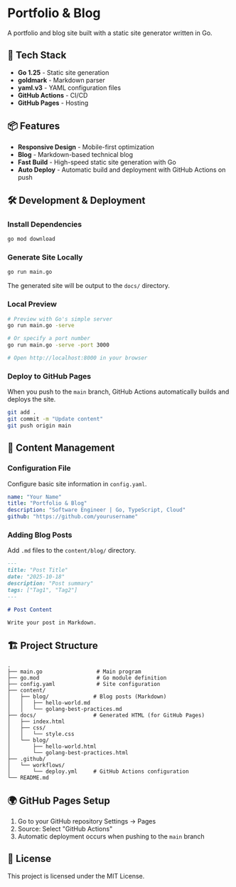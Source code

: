 # Portfolio & Blog

A portfolio and blog site built with a static site generator written in Go.

## 🚀 Tech Stack

- **Go 1.25** - Static site generation
- **goldmark** - Markdown parser
- **yaml.v3** - YAML configuration files
- **GitHub Actions** - CI/CD
- **GitHub Pages** - Hosting

## 📦 Features

- **Responsive Design** - Mobile-first optimization
- **Blog** - Markdown-based technical blog
- **Fast Build** - High-speed static site generation with Go
- **Auto Deploy** - Automatic build and deployment with GitHub Actions on push

## 🛠️ Development & Deployment

### Install Dependencies

```bash
go mod download
```

### Generate Site Locally

```bash
go run main.go
```

The generated site will be output to the `docs/` directory.

### Local Preview

```bash
# Preview with Go's simple server
go run main.go -serve

# Or specify a port number
go run main.go -serve -port 3000

# Open http://localhost:8000 in your browser
```

### Deploy to GitHub Pages

When you push to the `main` branch, GitHub Actions automatically builds and deploys the site.

```bash
git add .
git commit -m "Update content"
git push origin main
```

## 📝 Content Management

### Configuration File

Configure basic site information in `config.yaml`.

```yaml
name: "Your Name"
title: "Portfolio & Blog"
description: "Software Engineer | Go, TypeScript, Cloud"
github: "https://github.com/yourusername"
```

### Adding Blog Posts

Add `.md` files to the `content/blog/` directory.

```markdown
---
title: "Post Title"
date: "2025-10-18"
description: "Post summary"
tags: ["Tag1", "Tag2"]
---

# Post Content

Write your post in Markdown.
```

## 🏗️ Project Structure

```
.
├── main.go                 # Main program
├── go.mod                  # Go module definition
├── config.yaml             # Site configuration
├── content/
│   ├── blog/              # Blog posts (Markdown)
│   │   ├── hello-world.md
│   │   └── golang-best-practices.md
├── docs/                  # Generated HTML (for GitHub Pages)
│   ├── index.html
│   ├── css/
│   │   └── style.css
│   └── blog/
│       ├── hello-world.html
│       └── golang-best-practices.html
├── .github/
│   └── workflows/
│       └── deploy.yml     # GitHub Actions configuration
└── README.md
```

## 🌍 GitHub Pages Setup

1. Go to your GitHub repository Settings → Pages
2. Source: Select "GitHub Actions"
3. Automatic deployment occurs when pushing to the `main` branch

## 📄 License

This project is licensed under the MIT License.